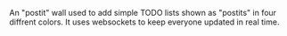 An "postit" wall used to add simple TODO lists shown as "postits" in four diffrent colors.
It uses websockets to keep everyone updated in real time.
